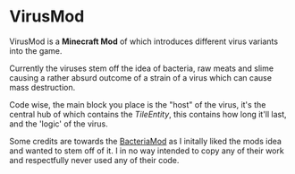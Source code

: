 VirusMod
================================
VirusMod is a **Minecraft Mod** of which introduces different virus variants into the game.

Currently the viruses stem off the idea of bacteria, raw meats and slime causing a rather absurd outcome of a strain of a virus which can cause mass destruction.

Code wise, the main block you place is the "host" of the virus, it's the central hub of which contains the <i>TileEntity</i>, this contains how long it'll last, and the 'logic' of the virus.

Some credits are towards the [BacteriaMod](http://www.minecraftforum.net/topic/880935-) as I initally liked the mods idea and wanted to stem off of it. I in no way intended to copy any of their work and respectfully never used any of their code.
